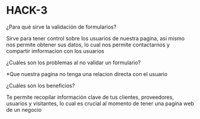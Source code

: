 # HACK-3

¿Para qué sirve la validación de formularios?

Sirve para tener control sobre los usuarios de nuestra pagina, asi mismo nos permite obtener sus datos, lo cual nos permite contactarnos y compartir imformacion con los usuarios

¿Cuáles son los problemas al no validar un formulario?

*Que nuestra pagina no tenga una relacion directa con el usuario 

¿Cuáles son los beneficios?

Te permite recopilar información clave de tus clientes, proveedores, usuarios y visitantes, lo cual es crucial al momento de tener una pagina web de un negocio
